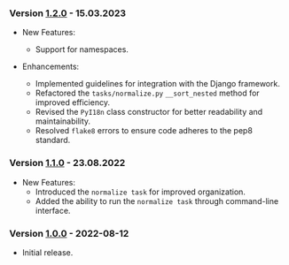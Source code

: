### Version [1.2.0](https://pypi.org/project/pyi18n-v2/1.2.0/) - 15.03.2023

* New Features:
    * Support for namespaces.

* Enhancements:
    * Implemented guidelines for integration with the Django framework.
    * Refactored the `tasks/normalize.py` `__sort_nested` method for improved efficiency.
    * Revised the `PyI18n` class constructor for better readability and maintainability.
    * Resolved `flake8` errors to ensure code adheres to the pep8 standard.

### Version [1.1.0](https://pypi.org/project/pyi18n-v2/1.1.0/) - 23.08.2022

* New Features:
    * Introduced the `normalize task` for improved organization.
    * Added the ability to run the `normalize task` through command-line interface.

### Version [1.0.0](https://pypi.org/project/pyi18n-v2/1.0.0/) - 2022-08-12

* Initial release.
